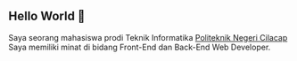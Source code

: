 ## Hello World 👋
Saya seorang mahasiswa prodi Teknik Informatika [Politeknik Negeri Cilacap](https://pnc.ac.id/)
Saya memiliki minat di bidang Front-End dan Back-End Web Developer.
<!--
**Rayhan-Afrizal-Fajri/Rayhan-Afrizal-Fajri** is a ✨ _special_ ✨ repository because its `README.md` (this file) appears on your GitHub profile.

Here are some ideas to get you started:

- 🔭 I’m currently working on ...
- 🌱 I’m currently learning ...
- 👯 I’m looking to collaborate on ...
- 🤔 I’m looking for help with ...
- 💬 Ask me about ...
- 📫 How to reach me: ...
- 😄 Pronouns: ...
- ⚡ Fun fact: ...
-->

